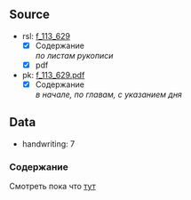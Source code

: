 ## Source

* rsl: [f_113_629][rsl]
    - [x] Содержание  
      *по листам рукописи*
    - [x] pdf
* pk: [f_113_629.pdf][pk]
    - [x] Содержание  
      *в начале, по главам, с указанием дня*

## Data

* handwriting: 7


### Содержание
Смотреть пока что [тут][lives_saints]

[lives_saints]: ../../../lives_saints/Жития-Святых.md

[rsl]: https://lib-fond.ru/lib-rgb/113/f-113-629/

[pk]: ../../../../../../pravoslavie/lives_saints/f_113_629.pdf